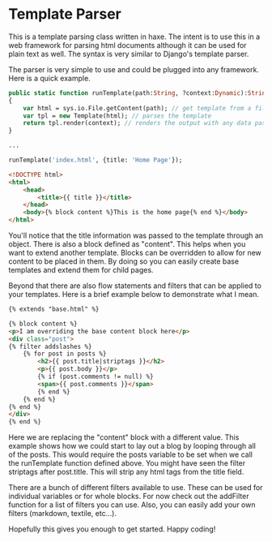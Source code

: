 Template Parser
=======================

This is a template parsing class written in haxe. The intent is to use this in a web framework for parsing html documents although it can be used for plain text as well. The syntax is very similar to Django's template parser.

The parser is very simple to use and could be plugged into any framework. Here is a quick example.

```haxe
public static function runTemplate(path:String, ?context:Dynamic):String
{
	var html = sys.io.File.getContent(path); // get template from a file
	var tpl = new Template(html); // parses the template
	return tpl.render(context); // renders the output with any data passed
}

...

runTemplate('index.html', {title: 'Home Page'});
```

```html
<!DOCTYPE html>
<html>
	<head>
		<title>{{ title }}</title>
	</head>
	<body>{% block content %}This is the home page{% end %}</body>
</html>
```

You'll notice that the title information was passed to the template through an object. There is also a block defined as "content". This helps when you want to extend another template. Blocks can be overridden to allow for new content to be placed in them. By doing so you can easily create base templates and extend them for child pages.

Beyond that there are also flow statements and filters that can be applied to your templates. Here is a brief example below to demonstrate what I mean.

```html
{% extends "base.html" %}

{% block content %}
<p>I am overriding the base content block here</p>
<div class="post">
{% filter addslashes %}
	{% for post in posts %}
		<h2>{{ post.title|striptags }}</h2>
		<p>{{ post.body }}</p>
		{% if (post.comments != null) %}
		<span>{{ post.comments }}</span>
		{% end %}
	{% end %}
{% end %}
</div>
{% end %}
```

Here we are replacing the "content" block with a different value. This example shows how we could start to lay out a blog by looping through all of the posts. This would require the posts variable to be set when we call the runTemplate function defined above. You might have seen the filter striptags after post.title. This will strip any html tags from the title field.

There are a bunch of different filters available to use. These can be used for individual variables or for whole blocks. For now check out the addFilter function for a list of filters you can use. Also, you can easily add your own filters (markdown, textile, etc...).

Hopefully this gives you enough to get started. Happy coding!
